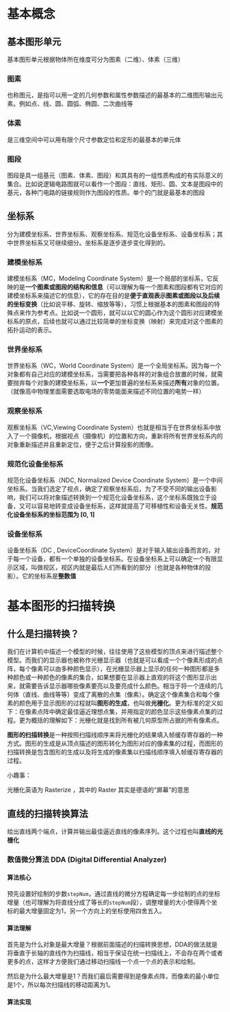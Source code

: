 # 基本概念

## 基本图形单元

基本图形单元根据物体所在维度可分为图素（二维）、体素（三维）

### 图素

也称图元，是指可以用一定的几何参数和属性参数描述的最基本的二维图形输出元素。例如点、线、圆、圆弧、椭圆、二次曲线等

### 体素

是三维空间中可以用有限个尺寸参数定位和定形的最基本的单元体

### 图段

图段是具一组基元（图素、体素、图段）和其具有的一组性质构成的有实际意义的集合。比如说逻辑电路图就可以看作一个图段：直线、矩形、圆、文本是图段中的基元，各种门电路的链接规则作为图段的性质。单个的门就是最基本的图段



## 坐标系

分为建模坐标系、世界坐标系、观察坐标系、规范化设备坐标系、设备坐标系；其中世界坐标系又可继续细分。坐标系是逐步逐步变化得到的。

### 建模坐标系

建模坐标系（MC，Modeling Coordinate System）是一个局部的坐标系，它反映的是**一个图素或图段的结构和信息**（可以理解为每一个图素和图段都有它对应的建模坐标系来描述它的信息），它的存在目的是**便于直观表示图素或图段以及后续的坐标变换**（比如说平移、旋转、缩放等等），习惯上根据基本的图素和图段的特殊点来作为参考点。比如说一个圆形，就可以以它的圆心作为这个圆形对应建模坐标系的原点，后续也就可以通过比较简单的坐标变换（映射）来完成对这个图素的拓扑运动的表示。

### 世界坐标系

世界坐标系（WC，World Coordinate System）是一个全局坐标系。因为每一个对象都有自己对应的建模坐标系，当需要把各种各样的对象组合放置的时候，就需要抛弃每个对象的建模坐标系，以**一个**更加普遍的坐标系来描述**所有**对象的位置。（就像高中物理里面需要选取电场的零势能面来描述不同位置的电势一样）

### 观察坐标系

观察坐标系（VC,Viewing Coordinate System）也就是相当于在世界坐标系中放入了一个摄像机，根据视点（摄像机）的位置和方向，重新将所有世界坐标系内的对象重新描述并且重新定位，便于之后计算投影的图像。

### 规范化设备坐标系

规范化设备坐标系（NDC, Normalized Device Coordinate System）是一个中间坐标系。当我们选定了视点，确定了观察坐标系后，为了不受不同的输出设备影响，我们可以将对象描述转换到一个规范化设备坐标系，这个坐标系既独立于设备，又可以容易地转变成设备坐标系，这样就提高了可移植性和设备无关性。**规范化设备坐标系的坐标范围为 [0, 1]**

### 设备坐标系

设备坐标系（DC , DeviceCoordinate System）是对于输入输出设备而言的，对于每一个设备，都有一个单独的设备坐标系。在设备坐标系上可以确定一个有限显示区域，叫做视区，视区内就是最后人们所看到的部分（也就是各种物体的投影）。它的坐标系是**整数值**

# 基本图形的扫描转换

## 什么是扫描转换？

我们在计算机中描述一个模型的时候，往往使用了这些模型的顶点来进行描述整个模型。而我们的显示器也被称作光栅显示器（也就是可以看成一个个像素形成的点阵，每个像素可以由多种颜色显示），在光栅显示器上显示的任何一种图形都是多种颜色或一种颜色的像素的集合，如果想要在显示器上直观的将这个图形显示出来，就需要告诉显示器哪些像素要亮以及要亮成什么颜色。相当于将一个连续的几何体（直线、曲线等等）变成了离散的点集（像素）。确定这个像素集合和每个像素的颜色用于显示图形的过程就叫**图形的生成**，也叫做**光栅化**。更为标准的定义如下：在像素点阵中确定最佳逼近理想点集，并用指定的颜色显示这些像素点集的过程。更为概括的理解如下：光栅化就是找到所有被几何原型所占据的所有像素点。

**图形的扫描转换**是一种按照扫描线顺序来将光栅化的结果填入帧缓存寄存器的一种方式。图形的生成是从顶点描述的图形转化为图形对应的像素集的过程，而图形的扫描转换是包含图形的生成以及将生成的像素集以扫描线顺序填入帧缓存寄存器的过程。

小趣事：

光栅化英语为 Rasterize ，其中的 Raster 其实是德语的“屏幕”的意思

## 直线的扫描转换算法

给出直线两个端点，计算并输出最佳逼近直线的像素序列。这个过程也叫**直线的光栅化**

### 数值微分算法 DDA (Digital Differential Analyzer)

#### 算法核心

预先设置好绘制的步数`stepNum`，通过直线的微分方程确定每一步绘制的点的坐标增量（也可理解为将直线分成了等长的`stepNum`段），调整增量的大小使得两个坐标的最大增量固定为1，另一个方向上的坐标使用四舍五入。

#### 算法理解

首先是为什么对象是最大增量？根据前面描述的扫描转换思想，DDA的做法就是将垂直于长轴的直线作为扫描线，相当于保证在统一扫描线上，不会存在两个或者更多的点，这样才方便我们通过移动扫描线一个点一个点的表示和绘制。

然后是为什么最大增量是1？而我们最后需要得到是像素点阵，而像素的最小单位是1个，所以每次扫描线的移动距离为1。

#### 算法实现
